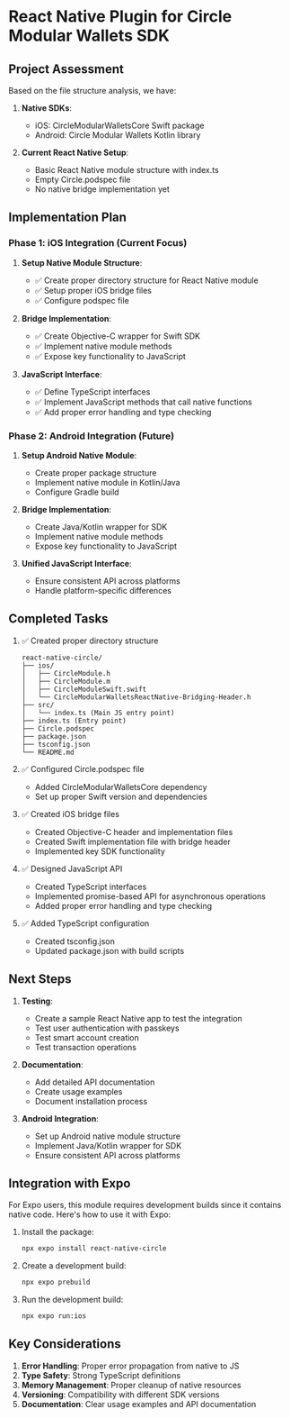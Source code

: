 # React Native Plugin for Circle Modular Wallets SDK

## Project Assessment

Based on the file structure analysis, we have:

1. **Native SDKs**:
   - iOS: CircleModularWalletsCore Swift package
   - Android: Circle Modular Wallets Kotlin library

2. **Current React Native Setup**:
   - Basic React Native module structure with index.ts
   - Empty Circle.podspec file
   - No native bridge implementation yet

## Implementation Plan

### Phase 1: iOS Integration (Current Focus)

1. **Setup Native Module Structure**:
   - ✅ Create proper directory structure for React Native module
   - ✅ Setup proper iOS bridge files
   - ✅ Configure podspec file

2. **Bridge Implementation**:
   - ✅ Create Objective-C wrapper for Swift SDK
   - ✅ Implement native module methods
   - ✅ Expose key functionality to JavaScript

3. **JavaScript Interface**:
   - ✅ Define TypeScript interfaces
   - ✅ Implement JavaScript methods that call native functions
   - ✅ Add proper error handling and type checking

### Phase 2: Android Integration (Future)

1. **Setup Android Native Module**:
   - Create proper package structure
   - Implement native module in Kotlin/Java
   - Configure Gradle build

2. **Bridge Implementation**:
   - Create Java/Kotlin wrapper for SDK
   - Implement native module methods
   - Expose key functionality to JavaScript

3. **Unified JavaScript Interface**:
   - Ensure consistent API across platforms
   - Handle platform-specific differences

## Completed Tasks

1. ✅ Created proper directory structure
   ```
   react-native-circle/
   ├── ios/
   │   ├── CircleModule.h
   │   ├── CircleModule.m
   │   ├── CircleModuleSwift.swift
   │   └── CircleModularWalletsReactNative-Bridging-Header.h
   ├── src/
   │   └── index.ts (Main JS entry point)
   ├── index.ts (Entry point)
   ├── Circle.podspec
   ├── package.json
   ├── tsconfig.json
   └── README.md
   ```

2. ✅ Configured Circle.podspec file
   - Added CircleModularWalletsCore dependency
   - Set up proper Swift version and dependencies

3. ✅ Created iOS bridge files
   - Created Objective-C header and implementation files
   - Created Swift implementation file with bridge header
   - Implemented key SDK functionality

4. ✅ Designed JavaScript API
   - Created TypeScript interfaces
   - Implemented promise-based API for asynchronous operations
   - Added proper error handling and type checking

5. ✅ Added TypeScript configuration
   - Created tsconfig.json
   - Updated package.json with build scripts

## Next Steps

1. **Testing**:
   - Create a sample React Native app to test the integration
   - Test user authentication with passkeys
   - Test smart account creation
   - Test transaction operations

2. **Documentation**:
   - Add detailed API documentation
   - Create usage examples
   - Document installation process

3. **Android Integration**:
   - Set up Android native module structure
   - Implement Java/Kotlin wrapper for SDK
   - Ensure consistent API across platforms

## Integration with Expo

For Expo users, this module requires development builds since it contains native code. Here's how to use it with Expo:

1. Install the package:
   ```bash
   npx expo install react-native-circle
   ```

2. Create a development build:
   ```bash
   npx expo prebuild
   ```

3. Run the development build:
   ```bash
   npx expo run:ios
   ```

## Key Considerations

1. **Error Handling**: Proper error propagation from native to JS
2. **Type Safety**: Strong TypeScript definitions
3. **Memory Management**: Proper cleanup of native resources
4. **Versioning**: Compatibility with different SDK versions
5. **Documentation**: Clear usage examples and API documentation
